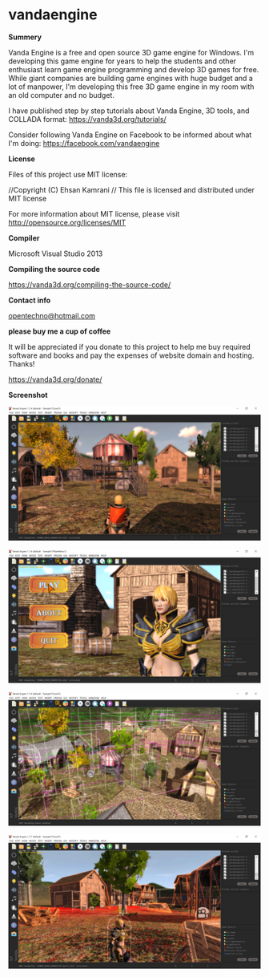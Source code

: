 # vandaengine
**Summery**

Vanda Engine is a free and open source 3D game engine for Windows. I'm developing this game engine for years to help the students and other enthusiast learn game engine programming and develop 3D games for free. While giant companies are building game engines with huge budget and a lot of manpower, I'm developing this free 3D game engine in my room with an old computer and no budget. 

I have published step by step tutorials about Vanda Engine, 3D tools, and COLLADA format:
https://vanda3d.org/tutorials/

Consider following Vanda Engine on Facebook to be informed about what I'm doing:
https://facebook.com/vandaengine

**License**

Files of this project use MIT license:

//Copyright (C) Ehsan Kamrani
//
This file is licensed and distributed under MIT license

For more information about MIT license, please visit http://opensource.org/licenses/MIT

**Compiler**

Microsoft Visual Studio 2013

**Compiling the source code**

https://vanda3d.org/compiling-the-source-code/

**Contact info**

opentechno@hotmail.com

**please buy me a cup of coffee**

It will be appreciated if you donate to this project to help me buy required software and books and pay the expenses of website domain and hosting. Thanks!

https://vanda3d.org/donate/

**Screenshot**

![alt text](screenshots/image1.JPG "screenshot 1")

![alt text](screenshots/image2.JPG "screenshot 2")

![alt text](screenshots/image3.JPG "screenshot 3")

![alt text](screenshots/image4.jpg "screenshot 4")



